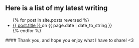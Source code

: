 
## Here is a list of my latest writing
<ul>
  {% for post in site.posts reversed %}
    <li>
      <a href="{{ post.url }}">{{ post.title }} </a> on {{ page.date | date_to_string }}
    </li>
  {% endfor %}
</ul>
#### Thank you, and hope you enjoy what I have to share! <3

